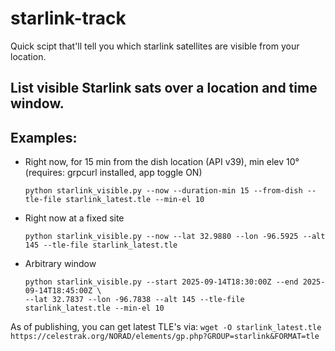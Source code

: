 # starlink-track
Quick scipt that'll tell you which starlink satellites are visible from your location.

## List visible Starlink sats over a location and time window.
## Examples:
- Right now, for 15 min from the dish location (API v39), min elev 10°
(requires: grpcurl installed, app toggle ON)

      python starlink_visible.py --now --duration-min 15 --from-dish --tle-file starlink_latest.tle --min-el 10

- Right now at a fixed site

      python starlink_visible.py --now --lat 32.9880 --lon -96.5925 --alt 145 --tle-file starlink_latest.tle

- Arbitrary window

      python starlink_visible.py --start 2025-09-14T18:30:00Z --end 2025-09-14T18:45:00Z \
      --lat 32.7837 --lon -96.7838 --alt 145 --tle-file starlink_latest.tle --min-el 10

As of publishing, you can get latest TLE's via:
`wget -O starlink_latest.tle https://celestrak.org/NORAD/elements/gp.php?GROUP=starlink&FORMAT=tle`
